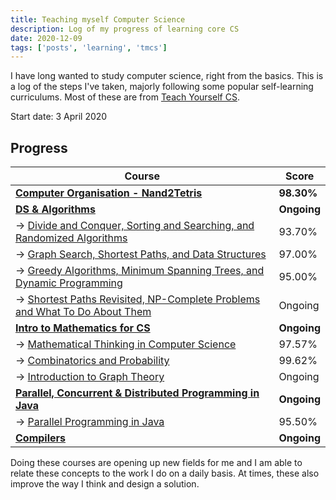 ```yaml
---
title: Teaching myself Computer Science
description: Log of my progress of learning core CS
date: 2020-12-09
tags: ['posts', 'learning', 'tmcs']
---
```


I have long wanted to study computer science, right from the basics. This is a log of the steps I've taken, majorly following some popular self-learning curriculums. Most of these are from [Teach Yourself CS](https://teachyourselfcs.com).

Start date: 3 April 2020

## Progress

| Course                                                                                                                                          | Score       |
| ----------------------------------------------------------------------------------------------------------------------------------------------- | ----------- |
| **[Computer Organisation - Nand2Tetris](https://coursera.org/share/35f1e26c14805ea77e12bca39a35de08)**                                          | **98.30%**  |
| **[DS & Algorithms](https://www.coursera.org/specializations/algorithms)**                                                                      | **Ongoing** |
| → [Divide and Conquer, Sorting and Searching, and Randomized Algorithms](https://coursera.org/share/a5ab2f047783a18ba34ac755295fd51d)           | 93.70%      |
| → [Graph Search, Shortest Paths, and Data Structures](https://coursera.org/share/ca7e1bab048d1dfca3270a53e6ef25f5)                              | 97.00%      |
| → [Greedy Algorithms, Minimum Spanning Trees, and Dynamic Programming](https://www.coursera.org/learn/algorithms-greedy/home/welcome)           | 95.00%      |
| → [Shortest Paths Revisited, NP-Complete Problems and What To Do About Them](https://www.coursera.org/learn/algorithms-npcomplete/home/welcome) | Ongoing     |
| **[Intro to Mathematics for CS](https://www.coursera.org/specializations/discrete-mathematics)**                                                | **Ongoing** |
| → [Mathematical Thinking in Computer Science](https://coursera.org/share/21091f3d3709ff63395ede7477ece086)                                      | 97.57%      |
| → [Combinatorics and Probability](https://www.coursera.org/learn/combinatorics/home/welcome)                                                    | 99.62%      |
| → [Introduction to Graph Theory](https://www.coursera.org/learn/graphs/home/welcome)                                                            | Ongoing     |
| **[Parallel, Concurrent & Distributed Programming in Java](https://www.coursera.org/specializations/pcdp)**                                     | **Ongoing** |
| → [Parallel Programming in Java](https://www.coursera.org/learn/parallel-programming-in-java/home/welcome)                                      | 95.50%      |
| **[Compilers](https://www.edx.org/course/compilers)**                                                                                           | **Ongoing** |

Doing these courses are opening up new fields for me and I am able to relate these concepts to the work I do on a daily basis. At times, these also improve the way I think and design a solution.
